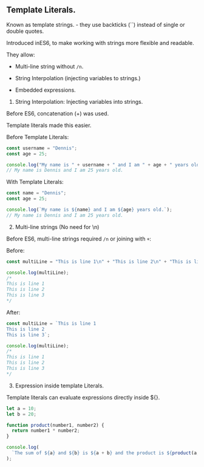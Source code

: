 ## Template Literals.

Known as template strings. - they use backticks (``) instead of single or double quotes.

Introduced inES6, to make working with strings more flexible and readable.

They allow:

- Multi-line string without `/n`.
- String Interpolation (injecting variables to strings.)

- Embedded expressions.

1. String Interpolation: Injecting variables into strings.

Before ES6, concatenation (+) was used.

Template literals made this easier.

Before Template Literals:

```js
const username = "Dennis";
const age = 25;

console.log("My name is " + username + " and I am " + age + " years old.");
// My name is Dennis and I am 25 years old.
```

With Template Literals:

```js
const name = "Dennis";
const age = 25;

console.log(`My name is ${name} and I am ${age} years old.`);
// My name is Dennis and I am 25 years old.
```

2. Multi-line strings (No need for \n)

Before ES6, multi-line strings required `/n` or joining with `+`:

Before:

```js
const multiLine = "This is line 1\n" + "This is line 2\n" + "This is line 3";

console.log(multiLine);
/*
This is line 1
This is line 2
This is line 3
*/
```

After:

```js
const multiLine = `This is line 1
This is line 2
This is line 3`;

console.log(multiLine);
/*
This is line 1
This is line 2
This is line 3
*/
```

3. Expression inside template Literals.

Template literals can evaluate expressions directly inside ${}.

```js
let a = 10;
let b = 20;

function product(number1, number2) {
  return number1 * number2;
}

console.log(
  `The sum of ${a} and ${b} is ${a + b} and the product is ${product(a, b)}`
);
```

